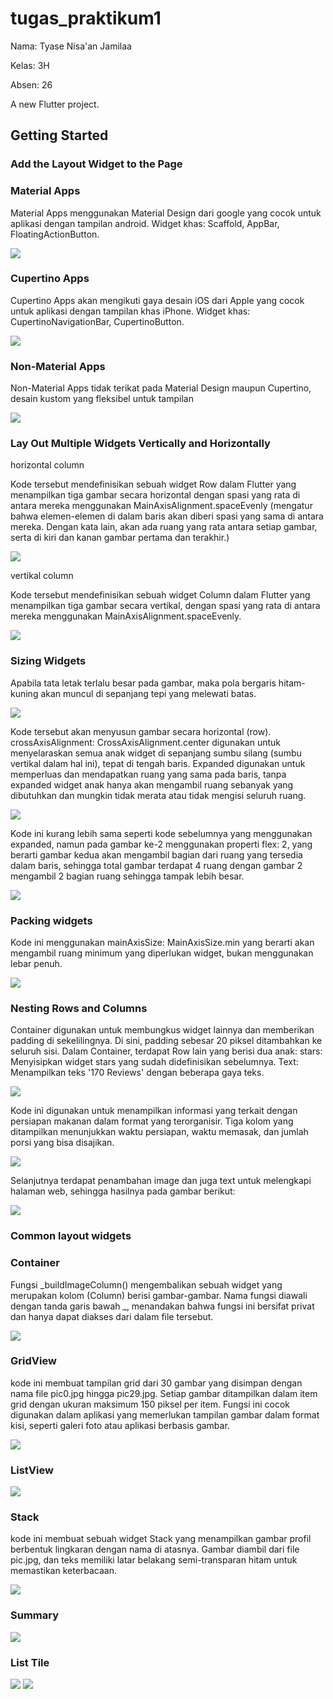 # tugas_praktikum1

Nama: Tyase Nisa'an Jamilaa

Kelas: 3H

Absen: 26

A new Flutter project.

## Getting Started

### **Add the Layout Widget to the Page**

### Material Apps

Material Apps menggunakan Material Design dari google yang cocok untuk aplikasi dengan tampilan android. Widget khas: Scaffold, AppBar, FloatingActionButton.

<img src = 'assets/gambar_1.jpg'>

### Cupertino Apps

Cupertino Apps akan mengikuti gaya desain iOS dari Apple yang cocok untuk aplikasi dengan tampilan khas iPhone. Widget khas: CupertinoNavigationBar, CupertinoButton.

<img src = 'assets/gambar_2.jpg'>

### Non-Material Apps

Non-Material Apps tidak terikat pada Material Design maupun Cupertino, desain kustom yang fleksibel untuk tampilan

<img src = 'assets/gambar_3.jpg'>

### **Lay Out Multiple Widgets Vertically and Horizontally**

horizontal column

Kode tersebut mendefinisikan sebuah widget Row dalam Flutter yang menampilkan tiga gambar secara horizontal dengan spasi yang rata di antara mereka menggunakan MainAxisAlignment.spaceEvenly (mengatur bahwa elemen-elemen di dalam baris akan diberi spasi yang sama di antara mereka. Dengan kata lain, akan ada ruang yang rata antara setiap gambar, serta di kiri dan kanan gambar pertama dan terakhir.)

<img src = 'assets/gambar_4.jpg'>

vertikal column

Kode tersebut mendefinisikan sebuah widget Column dalam Flutter yang menampilkan tiga gambar secara vertikal, dengan spasi yang rata di antara mereka menggunakan MainAxisAlignment.spaceEvenly.

<img src = 'assets/gambar_5.jpg'>

### **Sizing Widgets**

Apabila tata letak terlalu besar pada gambar, maka pola bergaris hitam-kuning akan muncul di sepanjang tepi yang melewati batas.

<img src = 'assets/gambar_6.jpg'>

Kode tersebut akan menyusun gambar secara horizontal (row). crossAxisAlignment: CrossAxisAlignment.center digunakan untuk menyelaraskan semua anak widget di sepanjang sumbu silang (sumbu vertikal dalam hal ini), tepat di tengah baris. Expanded digunakan untuk memperluas dan mendapatkan ruang yang sama pada baris, tanpa expanded widget anak hanya akan mengambil ruang sebanyak yang dibutuhkan dan mungkin tidak merata atau tidak mengisi seluruh ruang.

<img src = 'assets/gambar_7.jpg'>

Kode ini kurang lebih sama seperti kode sebelumnya yang menggunakan expanded, namun pada gambar ke-2 menggunakan properti flex: 2, yang berarti gambar kedua akan mengambil bagian dari ruang yang tersedia dalam baris, sehingga total gambar terdapat 4 ruang dengan gambar 2 mengambil 2 bagian ruang sehingga tampak lebih besar.

<img src = 'assets/gambar_8.jpg'>

### **Packing widgets**

Kode ini menggunakan mainAxisSize: MainAxisSize.min yang berarti akan mengambil ruang minimum yang diperlukan widget, bukan menggunakan lebar penuh.

<img src = 'assets/gambar_9.jpg'>

### **Nesting Rows and Columns**

Container digunakan untuk membungkus widget lainnya dan memberikan padding di sekelilingnya. Di sini, padding sebesar 20 piksel ditambahkan ke seluruh sisi. Dalam Container, terdapat Row lain yang berisi dua anak:
stars: Menyisipkan widget stars yang sudah didefinisikan sebelumnya.
Text: Menampilkan teks '170 Reviews' dengan beberapa gaya teks.

<img src = 'assets/gambar_10.jpg'>

Kode ini digunakan untuk menampilkan informasi yang terkait dengan persiapan makanan dalam format yang terorganisir. Tiga kolom yang ditampilkan menunjukkan waktu persiapan, waktu memasak, dan jumlah porsi yang bisa disajikan.

<img src = 'assets/gambar_11.jpg'>

Selanjutnya terdapat penambahan image dan juga text untuk melengkapi halaman web, sehingga hasilnya pada gambar berikut:

<img src = 'assets/gambar_12.jpg'>

### **Common layout widgets**

### Container

Fungsi _buildImageColumn() mengembalikan sebuah widget yang merupakan kolom (Column) berisi gambar-gambar. Nama fungsi diawali dengan tanda garis bawah _, menandakan bahwa fungsi ini bersifat privat dan hanya dapat diakses dari dalam file tersebut.

<img src = 'assets/gambar_13.jpg'>

### GridView

kode ini membuat tampilan grid dari 30 gambar yang disimpan dengan nama file pic0.jpg hingga pic29.jpg. Setiap gambar ditampilkan dalam item grid dengan ukuran maksimum 150 piksel per item. Fungsi ini cocok digunakan dalam aplikasi yang memerlukan tampilan gambar dalam format kisi, seperti galeri foto atau aplikasi berbasis gambar.

<img src = 'assets/gambar_14.jpg'>

### ListView

<img src = 'assets/gambar_15.jpg'>

### **Stack**

kode ini membuat sebuah widget Stack yang menampilkan gambar profil berbentuk lingkaran dengan nama di atasnya. Gambar diambil dari file pic.jpg, dan teks memiliki latar belakang semi-transparan hitam untuk memastikan keterbacaan.

<img src = 'assets/gambar_16.jpg'>

### **Summary**

<img src = 'assets/gambar_17.jpg'>

### **List Tile**

<img src = 'assets/gambar_18.jpg'>

<img src = 'assets/gambar_19.jpg'>
